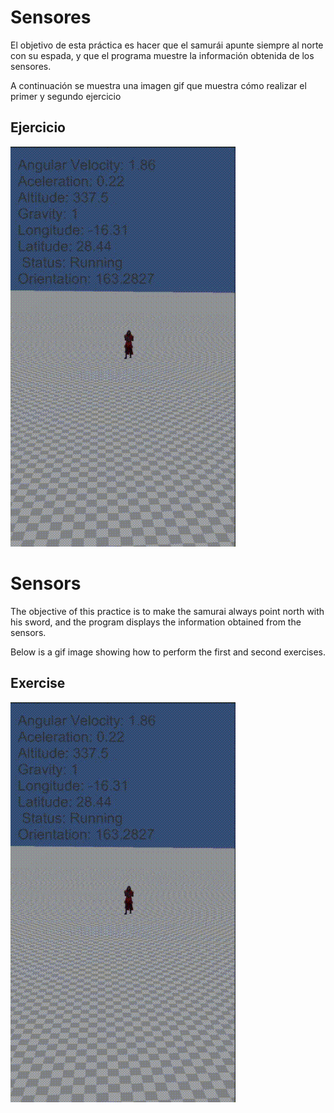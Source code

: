 # Sensores
El objetivo de esta práctica es hacer que el samurái apunte siempre al norte con su espada, y que el programa muestre la información obtenida de los sensores.

A continuación se muestra una imagen gif que muestra cómo realizar el primer y segundo ejercicio

## Ejercicio

![Ejercicio](presentation.gif)


# Sensors
The objective of this practice is to make the samurai always point north with his sword, and the program displays the information obtained from the sensors.

Below is a gif image showing how to perform the first and second exercises.

## Exercise

![Exercise](presentation.gif)